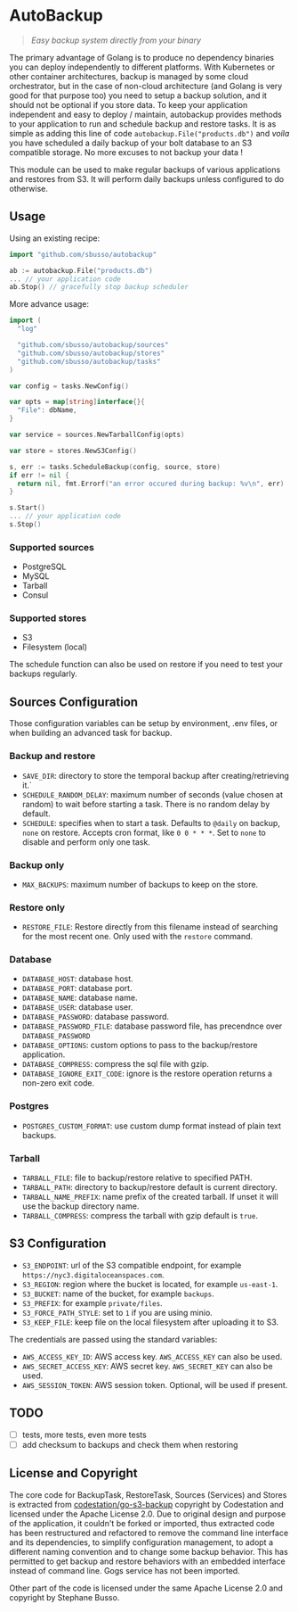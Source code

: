 # AutoBackup

>_Easy backup system directly from your binary_

The primary advantage of Golang is to produce no dependency binaries you can deploy independently to different platforms. With Kubernetes or other container architectures, backup is managed by some cloud orchestrator, but in the case of non-cloud architecture (and Golang is very good for that purpose too) you need to setup a backup solution, and it should not be optional if you store data. To keep your application independent and easy to deploy / maintain, autobackup provides methods to your application to run and schedule backup and restore tasks. It is as simple as adding this line of code `autobackup.File("products.db")` and _voila_ you have scheduled a daily backup of your bolt database to an S3 compatible storage. No more excuses to not backup your data !

This module can be used to make regular backups of various applications and restores from S3. It will perform daily backups unless configured to do otherwise.

## Usage

Using an existing recipe:

``` go
import "github.com/sbusso/autobackup"

ab := autobackup.File("products.db")
... // your application code
ab.Stop() // gracefully stop backup scheduler
```

More advance usage:

``` go
import (
  "log"

  "github.com/sbusso/autobackup/sources"
  "github.com/sbusso/autobackup/stores"
  "github.com/sbusso/autobackup/tasks"
)

var config = tasks.NewConfig()

var opts = map[string]interface{}{
  "File": dbName,
}

var service = sources.NewTarballConfig(opts)

var store = stores.NewS3Config()

s, err := tasks.ScheduleBackup(config, source, store)
if err != nil {
  return nil, fmt.Errorf("an error occured during backup: %v\n", err)
}

s.Start()
... // your application code
s.Stop()
```

### Supported sources

* PostgreSQL
* MySQL
* Tarball
* Consul

### Supported stores

* S3
* Filesystem (local)

The schedule function can also be used on restore if you need to test your backups regularly.

## Sources Configuration

Those configuration variables can be setup by environment, .env files, or when building an advanced task for backup.

### Backup and restore

* `SAVE_DIR`: directory to store the temporal backup after creating/retrieving it.`
* `SCHEDULE_RANDOM_DELAY`: maximum number of seconds (value chosen at random) to wait before starting a task. There is no random delay by default.
* `SCHEDULE`: specifies when to start a task. Defaults to `@daily` on backup, `none` on restore. Accepts cron format, like `0 0 * * *`. Set to `none` to disable and perform only one task.

### Backup only

* `MAX_BACKUPS`: maximum number of backups to keep on the store.

### Restore only

* `RESTORE_FILE`: Restore directly from this filename instead of searching for the most recent one. Only used with the `restore` command.

### Database

* `DATABASE_HOST`: database host.
* `DATABASE_PORT`: database port.
* `DATABASE_NAME`: database name.
* `DATABASE_USER`:  database user.
* `DATABASE_PASSWORD`:  database password.
* `DATABASE_PASSWORD_FILE`:  database password file, has precendnce over `DATABASE_PASSWORD`
* `DATABASE_OPTIONS`:  custom options to pass to the backup/restore application.
* `DATABASE_COMPRESS`: compress the sql file with gzip.
* `DATABASE_IGNORE_EXIT_CODE`: ignore is the restore operation returns a non-zero exit code.

### Postgres

* `POSTGRES_CUSTOM_FORMAT`: use custom dump format instead of plain text backups.

### Tarball

* `TARBALL_FILE`: file to backup/restore relative to specified PATH.
* `TARBALL_PATH`: directory to backup/restore default is current directory.
* `TARBALL_NAME_PREFIX`: name prefix of the created tarball. If unset it will use the backup directory name.
* `TARBALL_COMPRESS`: compress the tarball with gzip default is `true`.

## S3 Configuration

* `S3_ENDPOINT`: url of the S3 compatible endpoint, for example `https://nyc3.digitaloceanspaces.com`.
* `S3_REGION`: region where the bucket is located, for example `us-east-1`.
* `S3_BUCKET`: name of the bucket, for example `backups`.
* `S3_PREFIX`: for example `private/files`.
* `S3_FORCE_PATH_STYLE`: set to `1` if you are using minio.
* `S3_KEEP_FILE`: keep file on the local filesystem after uploading it to S3.

The credentials are passed using the standard variables:

* `AWS_ACCESS_KEY_ID`: AWS access key. `AWS_ACCESS_KEY` can also be used.
* `AWS_SECRET_ACCESS_KEY`: AWS secret key. `AWS_SECRET_KEY` can also be used.
* `AWS_SESSION_TOKEN`: AWS session token. Optional, will be used if present.

## TODO

* [ ] tests, more tests, even more tests
* [ ] add checksum to backups and check them when restoring

## License and Copyright

The core code for BackupTask, RestoreTask, Sources (Services) and Stores is extracted from [codestation/go-s3-backup](https://github.com/codestation/go-s3-backup) copyright by Codestation and licensed under the Apache License 2.0. Due to original design and purpose of the application, it couldn't be forked or imported, thus extracted code has been restructured and refactored to remove the command line interface and its dependencies, to simplify configuration management, to adopt a different naming convention and to change some backup behavior. This has permitted to get backup and restore behaviors with an embedded interface instead of command line. Gogs service has not been imported.

Other part of the code is licensed under the same Apache License 2.0 and copyright by Stephane Busso.
